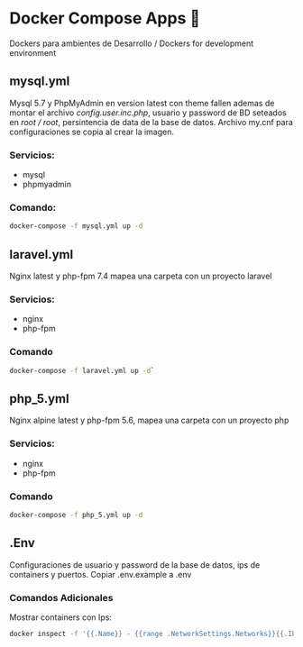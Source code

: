 # Docker Compose Apps :whale2:
Dockers para ambientes de Desarrollo / Dockers for development environment

## mysql.yml
Mysql 5.7 y PhpMyAdmin en version latest con theme fallen ademas de montar el archivo *config.user.inc.php*, usuario y password de BD seteados en *root / root*, persintencia de data de la base de datos. Archivo my.cnf para configuraciones se copia al crear la imagen.

### Servicios:
- mysql
- phpmyadmin

### Comando:
```bash
docker-compose -f mysql.yml up -d
```

## laravel.yml
Nginx latest y php-fpm 7.4 mapea una carpeta con un proyecto laravel

### Servicios:
- nginx
- php-fpm

### Comando
```bash
docker-compose -f laravel.yml up -d`
```

## php_5.yml
Nginx alpine latest y php-fpm 5.6, mapea una carpeta con un proyecto php

### Servicios:
- nginx
- php-fpm

### Comando
```bash
docker-compose -f php_5.yml up -d
```

## .Env
Configuraciones de usuario y password de la base de datos, ips de containers y puertos. Copiar .env.example a .env

### Comandos Adicionales

Mostrar containers con Ips:
```bash
docker inspect -f '{{.Name}} - {{range .NetworkSettings.Networks}}{{.IPAddress}}{{end}}' (docker ps -aq)
```
